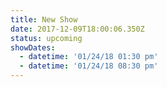 ```yaml
---
title: New Show
date: 2017-12-09T18:00:06.350Z
status: upcoming
showDates:
  - datetime: '01/24/18 01:30 pm'
  - datetime: '01/24/18 08:30 pm'
---
```


